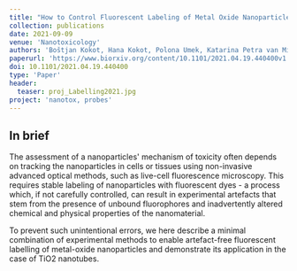 ```yaml
---
title: "How to Control Fluorescent Labeling of Metal Oxide Nanoparticles for Artefact-free Live Cell Microscopy"
collection: publications
date: 2021-09-09
venue: 'Nanotoxicology'
authors: 'Boštjan Kokot, Hana Kokot, Polona Umek, Katarina Petra van Midden, Stane Pajk, Maja Garvas, Christian Eggeling, Tilen Koklič, Iztok Urbančič, Janez Štrancar'
paperurl: 'https://www.biorxiv.org/content/10.1101/2021.04.19.440400v1'
doi: 10.1101/2021.04.19.440400 
type: 'Paper'
header:
  teaser: proj_Labelling2021.jpg
project: 'nanotox, probes'
---
```


In brief 
--------
The assessment of a nanoparticles' mechanism of toxicity often depends on tracking the nanoparticles in cells or tissues using non-invasive advanced optical methods, such as live-cell fluorescence microscopy.
This requires stable labeling of nanoparticles with fluorescent dyes - a process which, if not carefully controlled, can result in experimental artefacts that 
stem from the presence of unbound fluorophores and inadvertently altered chemical and physical properties of the nanomaterial.

To prevent such unintentional errors, we here describe a minimal combination of experimental methods to enable artefact-free fluorescent labelling of metal-oxide nanoparticles and demonstrate its application in the case of TiO2 nanotubes. 
